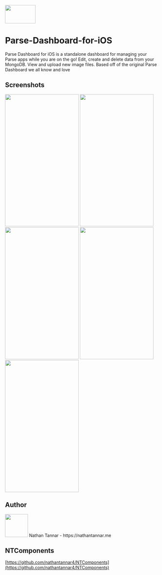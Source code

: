<img src="https://github.com/nathantannar4/Parse-Dashboard-for-iOS/blob/master/Screenshots/AppStore.png?raw=true" width="100" height="60">

# Parse-Dashboard-for-iOS

Parse Dashboard for iOS is a standalone dashboard for managing your Parse apps while you are on the go! Edit, create and delete data from your MongoDB. View and upload new image files. Based off of the original Parse Dashboard we all know and love

## Screenshots

<img src="https://github.com/nathantannar4/Parse-Dashboard-for-iOS/blob/master/Screenshots/Servers.png?raw=true" width="242" height="432"> <img src="https://github.com/nathantannar4/Parse-Dashboard-for-iOS/blob/master/Screenshots/Schemas.png?raw=true" width="242" height="432">
<img src="https://github.com/nathantannar4/Parse-Dashboard-for-iOS/blob/master/Screenshots/Class.png?raw=true" width="242" height="432"> <img src="https://github.com/nathantannar4/Parse-Dashboard-for-iOS/blob/master/Screenshots/Query.png?raw=true" width="242" height="432">
<img src="https://github.com/nathantannar4/Parse-Dashboard-for-iOS/blob/master/Screenshots/Object.png?raw=true" width="242" height="432">

## Author

<img src="https://nathantannar.me/NTComponents/NTComponents/Assets/Nathan.png" width="75" height="75">
Nathan Tannar - https://nathantannar.me

## NTComponents

[https://github.com/nathantannar4/NTComponents](https://github.com/nathantannar4/NTComponents)
